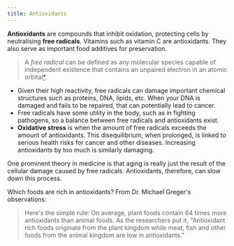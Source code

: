```yaml
---
title: Antioxidants
---
```


**Antioxidants** are compounds that inhibit oxidation, protecting cells by neutralising **free radicals**. Vitamins such as vitamin C are antioxidants. They also serve as important food additives for preservation.
> A *free radical* can be defined as any molecular species capable of independent existence that contains an unpaired electron in an atomic orbital[\*](https://www.ncbi.nlm.nih.gov/pmc/articles/PMC3249911/).
- Given their high reactivity, free radicals can damage important chemical structures such as proteins, DNA, lipids, etc. When your DNA is damaged and fails to be repaired, that can potentially lead to cancer.
- Free radicals have some utility in the body, such as in fighting pathogens, so a balance between free radicals and antioxidants exist.
- **Oxidative stress** is when the amount of free radicals exceeds the amount of antioxidants. This disequilibrium, when prolonged, is linked to serious health risks for cancer and other diseases. Increasing antioxidants by too much is similarly damaging.

One prominent theory in medicine is that aging is really just the result of the cellular damage caused by free radicals. Antioxidants, therefore, can slow down this process.

Which foods are rich in antioxidants? From Dr. Michael Greger's observations:
> Here's the simple rule: On average, plant foods contain 64 times more antioxidants than animal foods. As the researchers put it, "Antioxidant rich foods originate from the plant kingdom while meat, fish and other foods from the animal kingdom are low in antioxidants."



